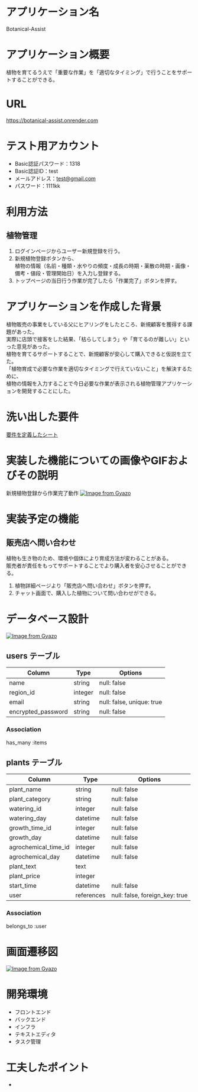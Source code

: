 # アプリケーション名
Botanical-Assist  

# アプリケーション概要
植物を育てるうえで「重要な作業」を「適切なタイミング」で行うことをサポートすることができる。

# URL
https://botanical-assist.onrender.com

# テスト用アカウント
* Basic認証パスワード：1318  
* Basic認証ID：test  
* メールアドレス：test@gmail.com  
* パスワード：1111kk  

# 利用方法
## 植物管理
1. ログインページからユーザー新規登録を行う。  
1. 新規植物登録ボタンから、  
植物の情報（名前・種類・水やりの頻度・成長の時期・薬散の時期・画像・備考・値段・管理開始日）を入力し登録する。  
1. トップページの当日行う作業が完了したら「作業完了」ボタンを押す。


# アプリケーションを作成した背景
植物販売の事業をしている父にヒアリングをしたところ、新規顧客を獲得する課題があった。  
実際に店頭で接客をした結果、「枯らしてしまう」や「育てるのが難しい」といった意見があった。  
植物を育てるサポートすることで、新規顧客が安心して購入できると仮説を立てた。  
「植物育成で必要な作業を適切なタイミングで行えていないこと」を解決するために、  
植物の情報を入力することで今日必要な作業が表示される植物管理アプリケーションを開発することにした。

# 洗い出した要件
[要件を定義したシート](https://docs.google.com/spreadsheets/d/1nSNIRaexLVh-KC6fqra9_BGEyC5fOeXAqJ4UAQlw2lY/edit#gid=982722306)
  
# 実装した機能についての画像やGIFおよびその説明
新規植物登録から作業完了動作
[![Image from Gyazo](https://i.gyazo.com/fe55b9a9070f40704e7d4abb60813c46.gif)](https://gyazo.com/fe55b9a9070f40704e7d4abb60813c46)
  
# 実装予定の機能
## 販売店へ問い合わせ
植物も生き物のため、環境や個体により育成方法が変わることがある。  
販売者が責任をもってサポートすることでより購入者を安心させることができる。  
1. 植物詳細ページより「販売店へ問い合わせ」ボタンを押す。  
1. チャット画面で、購入した植物について問い合わせができる。

# データベース設計

  [![Image from Gyazo](https://i.gyazo.com/5ae0a06e1fb443a5cc28681b03e436fd.png)](https://gyazo.com/5ae0a06e1fb443a5cc28681b03e436fd)
  
## users テーブル

| Column             | Type    | Options                  |
| ------------------ | ------- | ------------------------ |
| name               | string  | null: false              |
| region_id          | integer | null: false              |
| email              | string  | null: false, unique: true|
| encrypted_password | string  | null: false              |

### Association

has_many :items

## plants テーブル

| Column                | Type       | Options                        |
| --------------------- | ---------- | ------------------------------ |
| plant_name            | string     | null: false                    |
| plant_category        | string     | null: false                    |
| watering_id           | integer    | null: false                    |
| watering_day          | datetime   | null: false                    |
| growth_time_id        | integer    | null: false                    |
| growth_day            | datetime   | null: false                    |
| agrochemical_time_id  | integer    | null: false                    |
| agrochemical_day      | datetime   | null: false                    |
| plant_text            | text       |                                |
| plant_price           | integer    |                                |
| start_time            | datetime   | null: false                    |
| user                  | references | null: false, foreign_key: true |

### Association

belongs_to :user


# 画面遷移図

[![Image from Gyazo](https://i.gyazo.com/6d5fc0153b0b3281c5905c75dd70e15d.png)](https://gyazo.com/6d5fc0153b0b3281c5905c75dd70e15d)  

# 開発環境
* フロントエンド  
* バックエンド  
* インフラ  
* テキストエディタ  
* タスク管理  
  
# 工夫したポイント
* 
